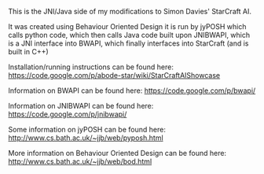 This is the JNI/Java side of my modifications to Simon Davies' StarCraft AI.

It was created using Behaviour Oriented Design it is run by jyPOSH which calls python code, 
which then calls Java code built upon JNIBWAPI, which is a JNI interface into BWAPI,
which finally interfaces into StarCraft (and is built in C++)

Installation/running instructions can be found here: https://code.google.com/p/abode-star/wiki/StarCraftAIShowcase

Information on BWAPI can be found here: https://code.google.com/p/bwapi/

Information on JNIBWAPI can be found here: https://code.google.com/p/jnibwapi/

Some information on jyPOSH can be found here: http://www.cs.bath.ac.uk/~jjb/web/pyposh.html

More information on Behaviour Oriented Design can be found here: http://www.cs.bath.ac.uk/~jjb/web/bod.html
